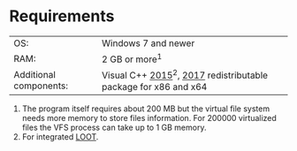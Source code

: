# Requirements

|||
|-|-|
| OS: | Windows 7 and newer |
| RAM: | 2 GB or more<sup>1</sup> |
| Additional components: | Visual C++ [2015](https://www.microsoft.com/en-US/download/details.aspx?id=48145)<sup>2</sup>, [2017](https://support.microsoft.com/en-us/help/2977003/the-latest-supported-visual-c-downloads) redistributable package for x86 and x64|

1. The program itself requires about 200 MB but the virtual file system needs more memory to store files information. For 200000 virtualized files the VFS process can take up to 1 GB memory.
2. For integrated [LOOT](https://loot.github.io).
